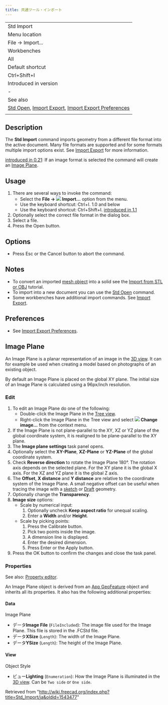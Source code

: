 ```yaml
---
title: 共通ツール・インポート
---
```

|  |
| --- |
| Std Import |
| Menu location |
| File → Import... |
| Workbenches |
| All |
| Default shortcut |
| Ctrl+Shift+I |
| Introduced in version |
| - |
| See also |
| [Std Open](/Std_Open "Std Open"), [Import Export](/Import_Export "Import Export"), [Import Export Preferences](/Import_Export_Preferences "Import Export Preferences") |
|  |

## Description

The **Std Import** command imports geometry from a different file format into the active document. Many file formats are supported and for some formats multiple import options exist. See [Import Export](/Import_Export "Import Export") for more information.

[introduced in 0.21](/Release_notes_0.21 "Release notes 0.21"): If an image format is selected the command will create an [Image Plane](#Image_Plane).

## Usage

1. There are several ways to invoke the command:
   * Select the **File → ![](/images/Std_Import.svg) Import...** option from the menu.
   * Use the keyboard shortcut: Ctrl+I. 1.0 and below
   * Use the keyboard shortcut: Ctrl+Shift+I. [introduced in 1.1](/Release_notes_1.1 "Release notes 1.1")
2. Optionally select the correct file format in the dialog box.
3. Select a file.
4. Press the Open button.

## Options

* Press Esc or the Cancel button to abort the command.

## Notes

* To convert an imported [mesh object](/Mesh_Workbench "Mesh Workbench") into a solid see the [Import from STL or OBJ](/Import_from_STL_or_OBJ "Import from STL or OBJ") tutorial.
* To import into a new document you can use the [Std Open](/Std_Open "Std Open") command.
* Some workbenches have additional import commands. See [Import Export](/Import_Export "Import Export").

## Preferences

* See [Import Export Preferences](/Import_Export_Preferences "Import Export Preferences").

## Image Plane

An Image Plane is a planar representation of an image in the [3D view](/3D_view "3D view"). It can for example be used when creating a model based on photographs of an existing object.

By default an Image Plane is placed on the global XY plane. The initial size of an Image Plane is calculated using a 96px/inch resolution.

### Edit

1. To edit an Image Plane do one of the following:
   * Double-click the Image Plane in the [Tree view](/Tree_view "Tree view").
   * Right-click the Image Plane in the Tree view and select **![](/images/Image-scaling.svg) Change image...** from the context menu.
2. If the Image Plane is not plane-parallel to the XY, XZ or YZ plane of the global coordinate system, it is realigned to be plane-parallel to the XY plane.
3. The **Image plane settings** task panel opens.
4. Optionally select the **XY-Plane**, **XZ-Plane** or **YZ-Plane** of the global coordinate system.
5. Check **Reverse direction** to rotate the Image Plane 180°. The rotation axis depends on the selected plane. For the XY plane it is the global X axis. For the XZ and YZ plane it is the global Z axis.
6. The **Offset**, **X distance** and **Y distance** are relative to the coordinate system of the Image Plane. A small negative offset can be useful when tracing the image with a [sketch](/Sketcher_Workbench "Sketcher Workbench") or [Draft](/Draft_Workbench "Draft Workbench") geometry.
7. Optionally change the **Transparency**.
8. **Image size** options:
   * Scale by numerical input:
     1. Optionally uncheck **Keep aspect ratio** for unequal scaling.
     2. Enter a **Width** and/or **Height**.
   * Scale by picking points:
     1. Press the Calibrate button.
     2. Pick two points inside the image.
     3. A dimension line is displayed.
     4. Enter the desired dimension.
     5. Press Enter or the Apply button.
9. Press the OK button to confirm the changes and close the task panel.

### Properties

See also: [Property editor](/Property_editor "Property editor").

An Image Plane object is derived from an [App GeoFeature](/App_GeoFeature "App GeoFeature") object and inherits all its properties. It also has the following additional properties:

#### Data

Image Plane

* データ**Image File** (`FileIncluded`): The image file used for the Image Plane. This file is stored in the .FCStd file.
* データ**XSize** (`Length`): The width of the Image Plane.
* データ**YSize** (`Length`): The height of the Image Plane.

#### View

Object Style

* ビュー**Lighting** (`Enumeration`): How the Image Plane is illuminated in the [3D view](/3D_view "3D view"). Can be `Two side` or `One side`.

Retrieved from "<http://wiki.freecad.org/index.php?title=Std_Import/ja&oldid=1543477>"